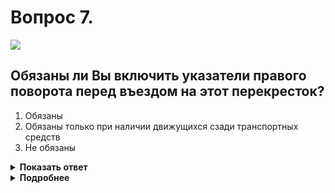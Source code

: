 # Вопрос 7.

![](https://s.drom.ru/i24228/pdd/tickets/2016/1543885111.jpg)

## Обязаны ли Вы включить указатели правого поворота перед въездом на этот перекресток?

1. Обязаны
2. Обязаны только при наличии движущихся сзади транспортных средств
3. Не обязаны

<details>
<summary><b>Показать ответ</b></summary>
Правильный ответ: 1
</details>
<details>
<summary><b>Подробнее</b></summary>
При въезде на перекрёсток с круговым движением Вы совершаете поворот направо. Об этом Вы должны информировать других участников движения, для чего включаете правые указатели поворота.
(Пункт 8.1 ПДД)
</details>